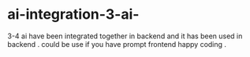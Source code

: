 # ai-integration-3-ai- 
3-4 ai have been integrated together in backend and it has been  used in backend .
could be use if you have prompt frontend 
happy coding .

